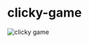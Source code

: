 # clicky-game

![clicky game](https://user-images.githubusercontent.com/34943428/41673160-fd6cca92-7489-11e8-8723-0c411272a291.PNG)
